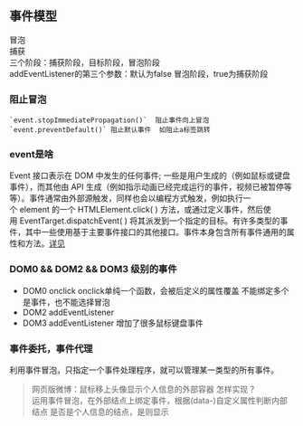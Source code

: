 ## 事件模型

冒泡    
捕获    
三个阶段：捕获阶段，目标阶段，冒泡阶段    
addEventListener的第三个参数：默认为false 冒泡阶段，true为捕获阶段    
### 阻止冒泡
    `event.stopImmediatePropagation()`  阻止事件向上冒泡      
    `event.preventDefault()` 阻止默认事件  如阻止a标签跳转    
### event是啥
  Event 接口表示在 DOM 中发生的任何事件; 一些是用户生成的（例如鼠标或键盘事件），而其他由 API 生成（例如指示动画已经完成运行的事件，视频已被暂停等等）。事件通常由外部源触发，同样也会以编程方式触发，例如执行一个 element 的一个 HTMLElement.click( ) 方法，或通过定义事件，然后使用 EventTarget.dispatchEvent( ) 将其派发到一个指定的目标。有许多类型的事件，其中一些使用基于主要事件接口的其他接口。事件本身包含所有事件通用的属性和方法。[详见](https://html.spec.whatwg.org/multipage/webappapis.html#events)

### DOM0 && DOM2 && DOM3 级别的事件
- DOM0 onclick  onclick单纯一个函数，会被后定义的属性覆盖 不能绑定多个是事件，也不能选择冒泡    
- DOM2 addEventListener   
- DOM3 addEventListener 增加了很多鼠标键盘事件    

### 事件委托，事件代理
利用事件冒泡，只指定一个事件处理程序，就可以管理某一类型的所有事件。    
> 网页版微博：鼠标移上头像显示个人信息的外部容器 怎样实现？   
运用事件冒泡，在外部结点上绑定事件，根据(data-)自定义属性判断内部结点 是否是个人信息的结点，是则显示


